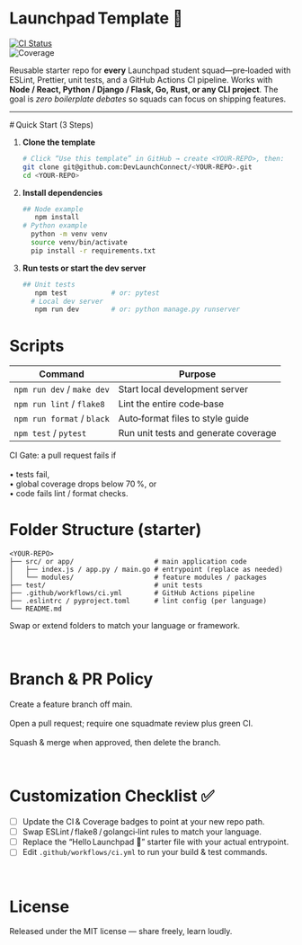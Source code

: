 # Launchpad Template 🚀

[![CI Status](https://github.com/DevLaunchConnect/launchpad-template/actions/workflows/ci.yml/badge.svg)](../../actions/workflows/ci.yml)  
![Coverage](https://img.shields.io/badge/coverage-100%25-brightgreen)

Reusable starter repo for **every** Launchpad student squad—pre‑loaded with ESLint, Prettier, unit tests, and a GitHub Actions CI pipeline. Works with **Node / React, Python / Django / Flask, Go, Rust, or any CLI project**. The goal is *zero boilerplate debates* so squads can focus on shipping features.

---

# Quick Start (3 Steps)

 1. **Clone the template**
 
    ```bash
    # Click “Use this template” in GitHub → create <YOUR‑REPO>, then:
    git clone git@github.com:DevLaunchConnect/<YOUR‑REPO>.git
    cd <YOUR‑REPO>
 2. **Install dependencies**
 
    ```bash
    ## Node example
       npm install
    # Python example
      python -m venv venv
      source venv/bin/activate
      pip install -r requirements.txt
  3. **Run tests or start the dev server**
 
     ```bash
     ## Unit tests
        npm test           # or: pytest
       # Local dev server
        npm run dev        # or: python manage.py runserver


# Scripts
| Command                    | Purpose                              |
| -------------------------- | ------------------------------------ |
| `npm run dev` / `make dev` | Start local development server       |
| `npm run lint` / `flake8`  | Lint the entire code‑base            |
| `npm run format` / `black` | Auto‑format files to style guide     |
| `npm test` / `pytest`      | Run unit tests and generate coverage |

CI Gate: a pull request fails if <br> 
<br>
• tests fail, <br>
• global coverage drops below 70 %, or <br>
• code fails lint / format checks.<br>


# Folder Structure (starter)
  
    <YOUR‑REPO>
    ├── src/ or app/                    # main application code
    │   ├── index.js / app.py / main.go # entrypoint (replace as needed)
    │   └── modules/                    # feature modules / packages
    ├── test/                           # unit tests
    ├── .github/workflows/ci.yml        # GitHub Actions pipeline
    ├── .eslintrc / pyproject.toml      # lint config (per language)
    └── README.md

Swap or extend folders to match your language or framework.

<br>

# Branch & PR Policy

Create a feature branch off main. <br>
<br>
Open a pull request; require one squadmate review plus green CI.<br>
<br>
Squash & merge when approved, then delete the branch.<br>

<br>

# Customization Checklist ✅

- [ ] Update the CI & Coverage badges to point at your new repo path.  
- [ ] Swap ESLint / flake8 / golangci‑lint rules to match your language.  
- [ ] Replace the “Hello Launchpad 👋” starter file with your actual entrypoint.  
- [ ] Edit `.github/workflows/ci.yml` to run your build & test commands.

<br>

# License


Released under the MIT license — share freely, learn loudly.


